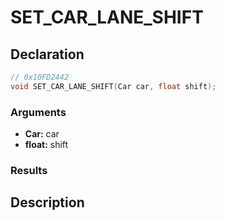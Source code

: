 # SET_CAR_LANE_SHIFT

## Declaration
```cpp
// 0x10FD2442
void SET_CAR_LANE_SHIFT(Car car, float shift);
```

### Arguments
- **Car:** car
- **float:** shift

### Results

## Description
